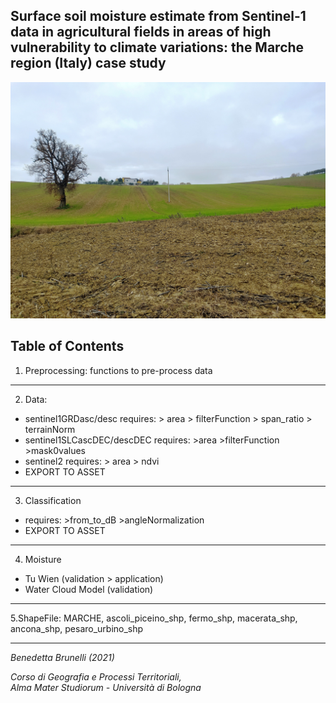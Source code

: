 ## Surface soil moisture estimate from Sentinel-1 data in agricultural fields in areas of high vulnerability to climate variations: the Marche region (Italy) case study


![image](https://github.com/benedettabb/agricolture-moisture-Marche/blob/f7cf75604f8a211d90f73f504ae89c8090657450/MARCHE/img.jpg)


## Table of Contents
1. Preprocessing: functions to pre-process data
***
2. Data: 
* sentinel1GRDasc/desc requires:
      > area
      > filterFunction
      > span_ratio
      > terrainNorm
 * sentinel1SLCascDEC/descDEC requires:
       >area
       >filterFunction
       >mask0values
* sentinel2 requires:
       > area
       > ndvi
* EXPORT TO ASSET
***
 3. Classification 
  * requires: >from_to_dB >angleNormalization
* EXPORT TO ASSET
***
 4. Moisture
   * Tu Wien (validation > application)
   * Water Cloud Model (validation)
***
 5.ShapeFile: MARCHE, ascoli_piceino_shp, fermo_shp, macerata_shp, ancona_shp, pesaro_urbino_shp
***

*Benedetta Brunelli (2021)*

*Corso di Geografia e Processi Territoriali,*                                                                                                                      
*Alma Mater Studiorum - Università di Bologna*
